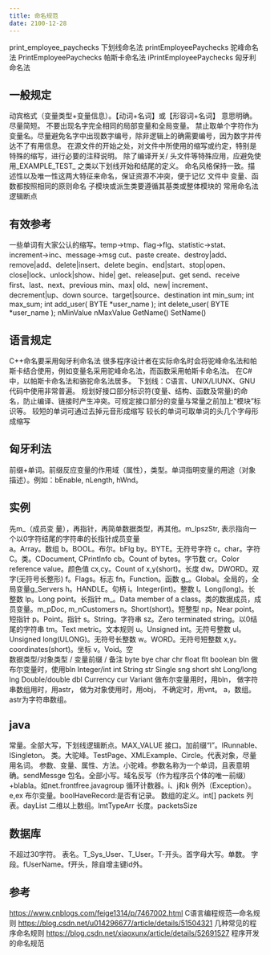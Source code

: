 ```yaml
---
title: 命名规范
date: 2100-12-28
---
```

print_employee_paychecks 下划线命名法 
printEmployeePaychecks 驼峰命名法 
PrintEmployeePaychecks 帕斯卡命名法 
iPrintEmployeePaychecks 匈牙利命名法 
<!-- more -->
## 一般规定
动宾格式（变量类型+变量信息）。【动词+名词】或【形容词+名词】
意思明确。尽量简短。
不要出现名字完全相同的局部变量和全局变量。
禁止取单个字符作为变量名。尽量避免名字中出现数字编号，除非逻辑上的确需要编号，因为数字并传达不了有用信息。
在源文件的开始之处，对文件中所使用的缩写或约定，特别是特殊的缩写，进行必要的注释说明。
除了编译开关/ 头文件等特殊应用，应避免使用_EXAMPLE_TEST_ 之类以下划线开始和结尾的定义。
命名风格保持一致。描述性以及唯一性这两大特征来命名，保证资源不冲突，便于记忆 
文件中
变量、函数都按照相同的原则命名
子模块或派生类要遵循其基类或整体模块的
常用命名法
逻辑断点
## 有效参考
一些单词有大家公认的缩写。temp->tmp、flag->flg、statistic->stat、increment->inc、message->msg
cut、paste
create、destroy|add、remove|add、delete|insert、delete
begin、end|start、stop|open、close|lock、unlock|show、hide| get、release|put、get
send、receive
first、last、next、previous
min、max|
old、new|
increment、decrement|up、down
source、target|source、destination 
int min_sum;
int max_sum;
int add_user( BYTE *user_name );
int delete_user( BYTE *user_name ); 
nMinValue
nMaxValue
GetName()
SetName()
## 语言规定
C++命名要采用匈牙利命名法
很多程序设计者在实际命名时会将驼峰命名法和帕斯卡结合使用，例如变量名采用驼峰命名法，而函数采用帕斯卡命名法。 
在C#中，以帕斯卡命名法和骆驼命名法居多。 
下划线：C语言、UNIX/LIUNX、GNU代码中使用非常普遍。
规划好接口部分标识符(变量、结构、函数及常量)的命名，防止编译、链接时产生冲突。可规定接口部分的变量与常量之前加上“模块”标识等。
较短的单词可通过去掉元音形成缩写
较长的单词可取单词的头几个字母形成缩写
## 匈牙利法
前缀+单词。前缀反应变量的作用域（属性），类型。单词指明变量的用途（对象描述）。例如：bEnable, nLength, hWnd。
## 实例 
先m_（成员变 量），再指针，再简单数据类型，再其他。m_lpszStr, 表示指向一个以0字符结尾的字符串的长指针成员变量  
a。Array。数组 
b。BOOL。布尔。bFlg 
by。BYTE。无符号字符 
c。char。字符 
C。类。CDocument, CPrintInfo 
cb。Count of bytes。字节数 
cr。Color reference value。颜色值 
cx,cy。Count of x,y(short)。长度 
dw。DWORD。双字(无符号长整形) 
f。Flags。标志 
fn。Function。函数 
g_。Global。全局的，全局变量g_Servers 
h。HANDLE。句柄 
i。Integer(int)。整数 
l。Long(long)。长整数 
lp。Long point。长指针 
m_。Data member of a class。类的数据成员，成员变量。m_pDoc, m_nCustomers 
n。Short(short)。短整型 
np。Near point。短指针 
p。Point。指针 
s。String。字符串 
sz。Zero terminated string。以0结尾的字符串 
tm。Text metric。文本规则 
u。Unsigned int。无符号整数 
ul。Unsigned long(ULONG)。无符号长整数 
w。WORD。无符号短整数 
x,y。coordinates(short)。坐标 
v。Void。空   
数据类型/对象类型 / 变量前缀 / 备注 
byte bye 
char chr 
float flt 
boolean bln 做布尔变量时，使用bln 
Integer/int int 
String str 
Single sng 
short sht 
Long/long lng 
Double/double dbl 
Currency cur 
Variant 
做布尔变量用时，用bln， 
做字符串数组用时，用astr， 
做为对象使用时，用obj， 
不确定时，用vnt。 
a，数组。astr为字符串数组。  
## java 
常量。全部大写，下划线逻辑断点。MAX_VALUE 
接口。加前缀“I”。IRunnable、ISingleton。 
类。大驼峰。TestPage、XMLExample、Circle。代表对象，尽量用名词。 
参数、变量、属性、方法。小驼峰。参数名称为一个单词，且表意明确。sendMessge 
包名。全部小写。域名反写（作为程序员个体的唯一前缀）+blabla。如net.frontfree.javagroup 
循环计数器。i、j和k 
例外（Exception）。e,ex 
布尔变量。boolHaveRecord:是否有记录。 
数组的定义。int[] packets 
列表。dayList 
二维以上数组。lmtTypeArr 
长度。packetsSize  
## 数据库
不超过30字符。 
表名。T_Sys_User、T_User。T-开头。首字母大写。单数。 
字段。fUserName。f开头，除自增主键id外。  
## 参考 
https://www.cnblogs.com/feige1314/p/7467002.html C语言编程规范—命名规则 
https://blog.csdn.net/u014296677/article/details/51504321 几种常见的程序命名规则 
https://blog.csdn.net/xiaoxunx/article/details/52691527 程序开发的命名规范
